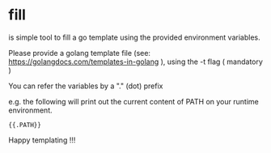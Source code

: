 # fill
is simple tool to fill a go template using the provided environment variables.

Please provide a golang template file (see: https://golangdocs.com/templates-in-golang ), 
using the -t flag ( mandatory )

You can refer the variables by a "." (dot) prefix

 e.g. the following will print out the current content of PATH on your runtime environment.
```
{{.PATH}}
```

Happy templating !!!
